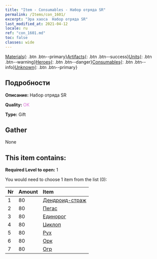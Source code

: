 ```yaml
---
title: "Item - Consumables - Набор отряда SR"
permalink: /Items/con_1601/
excerpt: "Эра хаоса  Набор отряда SR"
last_modified_at: 2021-04-12
locale: ru
ref: "con_1601.md"
toc: false
classes: wide
---
```

 [Materials](/ru/Items/){: .btn .btn--primary}[Artifacts](/ru/Items/Artifacts/){: .btn .btn--success}[Units](/ru/Items/Units/){: .btn .btn--warning}[Heroes](/ru/Items/Heroes/){: .btn .btn--danger}[Consumables](/ru/Items/Consumables/){: .btn .btn--info}[Unknown](/ru/Items/Unknown/){: .btn .btn--primary}

## Подробности
 **Описание:** Набор отряда SR

 **Quality:** <span style="color: #DA70D6">OK</span>

 **Type:** Gift

## Gather

  None

## This item contains:

 **Required Level to open:** 1

 You would need to choose 1 item from the list (0):

  | Nr | Amount |     Item    |
  |:---|:-------|:------------|
  | 1 | 80 | [Дендроид-страж](/ru/Items/unt_203/) | 
  | 2 | 80 | [Пегас](/ru/Items/unt_202/) | 
  | 3 | 80 | [Единорог](/ru/Items/unt_204/) | 
  | 4 | 80 | [Циклоп](/ru/Items/unt_222/) | 
  | 5 | 80 | [Рух](/ru/Items/unt_221/) | 
  | 6 | 80 | [Орк](/ru/Items/unt_219/) | 
  | 7 | 80 | [Огр](/ru/Items/unt_220/) | 

